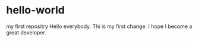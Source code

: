 # hello-world
my first repositry
Hello everybody. Thi is my first change.
I hope I become a great developer.
